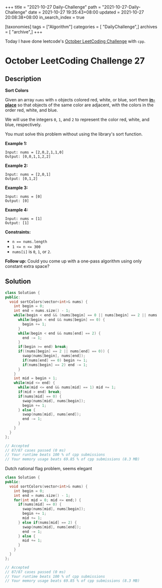 +++
title = "2021-10-27 Daily-Challenge"
path = "2021-10-27-Daily-Challenge"
date = 2021-10-27 19:35:43+08:00
updated = 2021-10-27 20:08:38+08:00
in_search_index = true

[taxonomies]
tags = ["Algorithm"]
categories = [ "DailyChallenge",]
archives = [ "archive",]
+++

Today I have done leetcode's [October LeetCoding Challenge](https://leetcode.com/problems/sort-colors/) with `cpp`.

<!-- more -->

# October LeetCoding Challenge 27

## Description

**Sort Colors**

Given an array `nums` with `n` objects colored red, white, or blue, sort them **[in-place](https://en.wikipedia.org/wiki/In-place_algorithm)** so that objects of the same color are adjacent, with the colors in the order red, white, and blue.

We will use the integers `0`, `1`, and `2` to represent the color red, white, and blue, respectively.

You must solve this problem without using the library's sort function.

 

**Example 1:**

```
Input: nums = [2,0,2,1,1,0]
Output: [0,0,1,1,2,2]
```

**Example 2:**

```
Input: nums = [2,0,1]
Output: [0,1,2]
```

**Example 3:**

```
Input: nums = [0]
Output: [0]
```

**Example 4:**

```
Input: nums = [1]
Output: [1]
```

 

**Constraints:**

- `n == nums.length`
- `1 <= n <= 300`
- `nums[i]` is `0`, `1`, or `2`.

 

**Follow up:** Could you come up with a one-pass algorithm using only constant extra space?

## Solution

``` cpp
class Solution {
public:
  void sortColors(vector<int>& nums) {
    int begin = 0;
    int end = nums.size() - 1;
    while(begin < end && (nums[begin] == 0 || nums[begin] == 2 || nums[end] == 0 || nums[end] == 2)) {
      while(begin < end && nums[begin] == 0) {
        begin += 1;
      }
      while(begin < end && nums[end] == 2) {
        end -= 1;
      }
      if(begin >= end) break;
      if((nums[begin] == 2 || nums[end] == 0)) {
        swap(nums[begin], nums[end]);
        if(nums[end] == 0) begin += 1;
        if(nums[begin] == 2) end -= 1;
      }
    }
    int mid = begin + 1;
    while(mid <= end) {
      while(mid <= end && nums[mid] == 1) mid += 1;
      if(mid > end) break;
      if(nums[mid] == 0) {
        swap(nums[mid], nums[begin]);
        begin += 1;
      } else {
        swap(nums[mid], nums[end]);
        end -= 1;
      }
    }
  }
};

// Accepted
// 87/87 cases passed (0 ms)
// Your runtime beats 100 % of cpp submissions
// Your memory usage beats 69.85 % of cpp submissions (8.3 MB)
```

Dutch national flag problem, seems elegant

``` cpp
class Solution {
public:
  void sortColors(vector<int>& nums) {
    int begin = 0;
    int end = nums.size() - 1;
    for(int mid = 0; mid <= end;) {
      if(nums[mid] == 0) {
        swap(nums[mid], nums[begin]);
        begin += 1;
        mid += 1;
      } else if(nums[mid] == 2) {
        swap(nums[mid], nums[end]);
        end -= 1;
      } else {
        mid += 1;
      }
    }
  }
};

// Accepted
// 87/87 cases passed (0 ms)
// Your runtime beats 100 % of cpp submissions
// Your memory usage beats 69.85 % of cpp submissions (8.3 MB)
```
